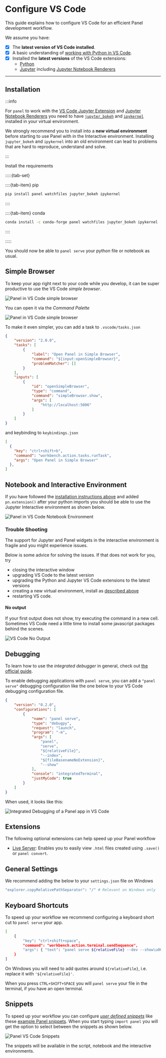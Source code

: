 # Configure VS Code

This guide explains how to configure VS Code for an efficient Panel development workflow.

We assume you have:

- [x] The **latest version of VS Code installed**.
- [x] A basic understanding of [working with Python in VS Code](https://code.visualstudio.com/docs/python/python-tutorial).
- [x] Installed the **latest versions** of the VS Code extensions:
  - [Python](https://github.com/Microsoft/vscode-python)
  - [Jupyter](https://marketplace.visualstudio.com/items?itemName=ms-toolsai.jupyter) including [Jupyter Notebook Renderers](https://marketplace.visualstudio.com/items?itemName=ms-toolsai.jupyter-renderers)

---

## Installation

:::info

For `panel` to work with the [VS Code Jupyter Extension](https://marketplace.visualstudio.com/items?itemName=ms-toolsai.jupyter) and [Jupyter Notebook Renderers](https://marketplace.visualstudio.com/items?itemName=ms-toolsai.jupyter-renderers)
you need to have [`jupyter_bokeh`](https://github.com/bokeh/jupyter_bokeh) and [`ipykernel`](https://github.com/ipython/ipykernel) installed in your virtual environment.

We strongly recommend you to install into a **new virtual environment** before starting to use Panel with in the Interactive environment. Installing `jupyter_bokeh` and `ipykernel` into an old environment can lead to problems that are hard to reproduce, understand and solve.

:::

Install the requirements

:::::{tab-set}

::::{tab-item} pip

```bash
pip install panel watchfiles jupyter_bokeh ipykernel
```

::::

::::{tab-item} conda

```bash
conda install -c conda-forge panel watchfiles jupyter_bokeh ipykernel
```

::::

:::::

You should now be able to `panel serve` your python file or notebook as usual.

## Simple Browser

To keep your app right next to your code while you develop, it can be super productive to use the VS Code *simple browser*.

![Panel in VS Code simple browser](../../_static/images/vs_code_simple-browser.png)

You can open it via the *Command Palette*

![Panel in VS Code simple browser](../../_static/images/vs_code_simple-browser_command_palette.png)

To make it even simpler, you can add a task to `.vscode/tasks.json`

```json
{
    "version": "2.0.0",
    "tasks": [
        {
            "label": "Open Panel in Simple Browser",
            "command": "${input:openSimpleBrowser}",
            "problemMatcher": []
        }
    ],
    "inputs": [
        {
            "id": "openSimpleBrowser",
            "type": "command",
            "command": "simpleBrowser.show",
            "args": [
                "http://localhost:5006"
            ]
        }
    ]
}
```

and keybinding to `keybindings.json`

```json
[
  {
    "key": "ctrl+shift+b",
    "command": "workbench.action.tasks.runTask",
    "args": "Open Panel in Simple Browser"
  },
]
```

## Notebook and Interactive Environment

If you have followed the [installation instructions above](#installation) and added `pn.extension()` after your python imports you should be able to use the Jupyter Interactive environment as shown below.

![Panel in VS Code Notebook Environment](../../_static/images/vscode-notebook.png)

### Trouble Shooting

The support for Jupyter and Panel widgets in the interactive environment is fragile and you might experience issues.

Below is some advice for solving the issues. If that does not work for you, try

- closing the interactive window
- upgrading VS Code to the latest version
- upgrading the Python and Jupyter VS Code extensions to the latest versions
- creating a new virtual environment, install as [described above](#installation)
- restarting VS code.

#### No output

If your first output does not show, try executing the command in a new cell. Sometimes VS Code need a little time to install some javascript packages behind the scenes.

![VS Code No Output](../../_static/images/vscode-no-output-try-again.png)

## Debugging

To learn how to use the *integrated debugger* in general, check out [the official guide](https://code.visualstudio.com/docs/editor/debugging).

To enable debugging applications with `panel serve`, you can add a `"panel serve"` debugging configuration like the one below to your VS Code debugging configuration file.

```json
{
    "version": "0.2.0",
    "configurations": [
        {
            "name": "panel serve",
            "type": "debugpy",
            "request": "launch",
            "program": "-m",
            "args": [
                "panel",
                "serve",
                "${relativeFile}",
                "--index",
                "${fileBasenameNoExtension}",
                "--show"
            ],
            "console": "integratedTerminal",
            "justMyCode": true
        }
    ]
}
```

When used, it looks like this:

![Integrated Debugging of a Panel app in VS Code](../../_static/images/vscode-integrated-debugging.png)

## Extensions

The following optional extensions can help speed up your Panel workflow

- [Live Server](https://github.com/ritwickdey/vscode-live-server-plus-plus): Enables you to easily view `.html` files created using `.save()` or `panel convert`.

## General Settings

We recommend adding the below to your `settings.json` file on Windows

```bash
"explorer.copyRelativePathSeparator": "/" # Relevant on Windows only
```

## Keyboard Shortcuts

To speed up your workflow we recommend configuring a keyboard short cut to `panel serve` your app.

```bash
[
    {
        "key": "ctrl+shift+space",
        "command": "workbench.action.terminal.sendSequence",
        "args": { "text": "panel serve ${relativeFile} --dev --show\u000D" }
    }
]
```

On Windows you will need to add quotes around `${relativeFile}`, i.e. replace it with `'${relativeFile}'`.

When you press `CTRL+SHIFT+SPACE` you will `panel serve` your file in the terminal, if you have an open terminal.

## Snippets

To speed up your workflow you can configure [*user defined snippets*](https://code.visualstudio.com/docs/editor/userdefinedsnippets) like these [example Panel snippets](../../_static/json/vscode-snippets-python.json). When you start typing `import panel` you will get the option to select between the snippets as shown below.

![Panel VS Code Snippets](../../_static/images/vscode-snippets-python.png)

The snippets will be available in the script, notebook and the interactive environments.
